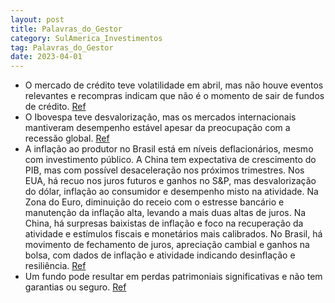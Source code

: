 ```yaml
---
layout: post
title: Palavras_do_Gestor
category: SulAmerica_Investimentos
tag: Palavras_do_Gestor
date: 2023-04-01
---
```


- O mercado de crédito teve volatilidade em abril, mas não houve eventos relevantes e recompras indicam que não é o momento de sair de fundos de crédito.
<a href="#" onclick="search_on_pdf('Carta MensalPalavra do GestorCréditoO mês de abril foi mais um mês devolatilidade para o mercado')">Ref</a>
- O Ibovespa teve desvalorização, mas os mercados internacionais mantiveram desempenho estável apesar da preocupação com a recessão global.
<a href="#" onclick="search_on_pdf('OPEP – e na curva de juros americana – que precifica afrouxamento de política monetária ainda em202')">Ref</a>
- A inflação ao produtor no Brasil está em níveis deflacionários, mesmo com investimento público. A China tem expectativa de crescimento do PIB, mas com possível desaceleração nos próximos trimestres. Nos EUA, há recuo nos juros futuros e ganhos no S&P, mas desvalorização do dólar, inflação ao consumidor e desempenho misto na atividade. Na Zona do Euro, diminuição do receio com o estresse bancário e manutenção da inflação alta, levando a mais duas altas de juros. Na China, há surpresas baixistas de inflação e foco na recuperação da atividade e estímulos fiscais e monetários mais calibrados. No Brasil, há movimento de fechamento de juros, apreciação cambial e ganhos na bolsa, com dados de inflação e atividade indicando desinflação e resiliência.
<a href="#" onclick="search_on_pdf('crescimento global mais fraco estão no radar.PIB chinês no 1º trimestre de 2023 cresceu4,5%, surpr')">Ref</a>
- Um fundo pode resultar em perdas patrimoniais significativas e não tem garantias ou seguro.
<a href="#" onclick="search_on_pdf('(doze) meses. ESTE FUNDO UTILIZA ESTRATÉGIAS QUE PODEM RESULTAR EM SIGNIFICATIVAS PERDASPATRIMONIAI')">Ref</a>
